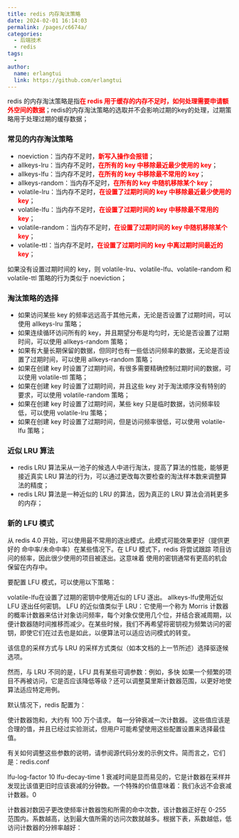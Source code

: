 ```yaml
---
title: redis 内存淘汰策略
date: 2024-02-01 16:14:03
permalink: /pages/c6674a/
categories:
  - 后端技术
  - redis
tags:
  - 
author: 
  name: erlangtui
  link: https://github.com/erlangtui
---
```


redis 的内存淘汰策略是指<span style="color: red;">**在 redis 用于缓存的内存不足时，如何处理需要申请额外空间的数据**</span>；redis的内存淘汰策略的选取并不会影响过期的key的处理，过期策略用于处理过期的缓存数据；

### 常见的内存淘汰策略

* noeviction：当内存不足时，<span style="color: red;">**新写入操作会报错**</span>；
* allkeys-lru：当内存不足时，<span style="color: red;">**在所有的 key 中移除最近最少使用的 key**</span>；
* allkeys-lfu：当内存不足时，<span style="color: red;">**在所有的 key 中移除最不常用的 key**</span>；
* allkeys-random：当内存不足时，<span style="color: red;">**在所有的 key 中随机移除某个 key**</span>；
* volatile-lru：当内存不足时，<span style="color: red;">**在设置了过期时间的 key 中移除最近最少使用的 key**</span>；
* volatile-lfu：当内存不足时，<span style="color: red;">**在设置了过期时间的 key 中移除最不常用的 key**</span>；
* volatile-random：当内存不足时，<span style="color: red;">**在设置了过期时间的 key 中随机移除某个 key**</span>；
* volatile-ttl：当内存不足时，<span style="color: red;">**在设置了过期时间的 key 中离过期时间最近的 key**</span>；

如果没有设置过期时间的 key，则 volatile-lru、volatile-lfu、volatile-random 和 volatile-ttl 策略的行为类似于 noeviction；

### 淘汰策略的选择
* 如果访问某些 key 的频率远远高于其他元素，无论是否设置了过期时间，可以使用 allkeys-lru 策略；
* 如果连续循环访问所有的 key，并且期望分布是均匀时，无论是否设置了过期时间，可以使用 allkeys-random 策略；
* 如果有大量长期保留的数据，但同时也有一些低访问频率的数据，无论是否设置了过期时间，可以使用 allkeys-random 策略；
* 如果在创建 key 时设置了过期时间，有很多需要精确控制过期时间的数据，可以使用 volatile-ttl 策略；
* 如果在创建 key 时设置了过期时间，并且这些 key 对于淘汰顺序没有特别的要求，可以使用 volatile-random 策略；
* 如果在创建 key 时设置了过期时间，某些 key 只是临时数据，访问频率较低，可以使用 volatile-lru 策略；
* 如果在创建 key 时设置了过期时间，但是访问频率很低，可以使用 volatile-lfu 策略；

### 近似 LRU 算法
* redis LRU 算法采从一池子的候选人中进行淘汰，提高了算法的性能，能够更接近真实 LRU 算法的行为，可以通过更改每次要检查的淘汰样本数来调整算法的精度；
* redis LRU 算法是一种近似的 LRU 的算法，因为真正的 LRU 算法会消耗更多的内存；

### 新的 LFU 模式
从 redis 4.0 开始，可以使用最不常用的逐出模式。此模式可能效果更好（提供更好的 命中率/未命中率）在某些情况下。在 LFU 模式下，redis 将尝试跟踪 项目访问的频率，因此很少使用的项目被逐出。这意味着 使用的密钥通常有更高的机会保留在内存中。

要配置 LFU 模式，可以使用以下策略：

volatile-lfu在设置了过期的密钥中使用近似的 LFU 逐出。
allkeys-lfu使用近似 LFU 逐出任何密钥。
LFU 的近似值类似于 LRU：它使用一个称为 Morris 计数器的概率计数器来估计对象访问频率，每个对象仅使用几个位，并结合衰减周期，以便计数器随时间推移而减少。在某些时候，我们不再希望将密钥视为频繁访问的密钥，即使它们在过去也是如此，以便算法可以适应访问模式的转变。

该信息的采样方式与 LRU 的采样方式类似（如本文档的上一节所述）选择驱逐候选项。

然而，与 LRU 不同的是，LFU 具有某些可调参数：例如，多快 如果一个频繁的项目不再被访问，它是否应该降低等级？还可以调整莫里斯计数器范围，以更好地使算法适应特定用例。

默认情况下，redis 配置为：

使计数器饱和，大约有 100 万个请求。
每一分钟衰减一次计数器。
这些值应该是合理的值，并且已经过实验测试，但用户可能希望使用这些配置设置来选择最佳值。

有关如何调整这些参数的说明，请参阅源代码分发的示例文件。简而言之，它们是：redis.conf

lfu-log-factor 10
lfu-decay-time 1
衰减时间是显而易见的，它是计数器在采样并发现比该值更旧时应该衰减的分钟数。一个特殊的价值意味着：我们永远不会衰减计数器。0

计数器对数因子更改使频率计数器饱和所需的命中次数，该计数器正好在 0-255 范围内。系数越高，达到最大值所需的访问次数就越多。根据下表，系数越低，低访问计数器的分辨率越好：


